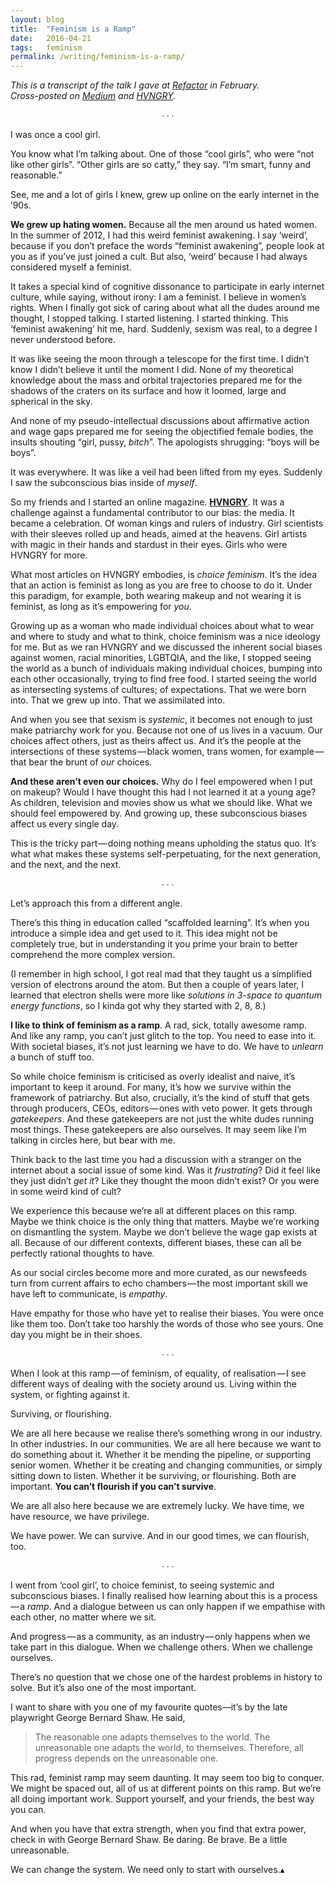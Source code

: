 ```yaml
---
layout: blog
title:  "Feminism is a Ramp"
date:   2016-04-21
tags:   feminism
permalink: /writing/feminism-is-a-ramp/
---
```


*This is a transcript of the talk I gave at [Refactor](http://refactor.org.nz/) in February. <br/> Cross-posted on [Medium](https://medium.com/hvngry-magazine/feminism-is-a-ramp-96796a63c5c7) and [HVNGRY](http://hvngrymag.com/2016/04/21/feminism-is-a-ramp/).*

<p style="text-align: center;">&#8729; &#8729; &#8729;</p>

I was once a cool girl.

You know what I’m talking about. One of those “cool girls”, who were “not like other girls”. “Other girls are so catty,” they say. “I’m smart, funny and reasonable.”

See, me and a lot of girls I knew, grew up online on the early internet in the ’90s.

**We grew up hating women.** Because all the men around us hated women.
In the summer of 2012, I had this weird feminist awakening. I say ‘weird’, because if you don’t preface the words “feminist awakening”, people look at you as if you’ve just joined a cult. But also, ‘weird’ because I had always considered myself a feminist.

It takes a special kind of cognitive dissonance to participate in early internet culture, while saying, without irony: I am a feminist. I believe in women’s rights. When I finally got sick of caring about what all the dudes around me thought, I stopped talking. I started listening. I started thinking. This ‘feminist awakening’ hit me, hard. Suddenly, sexism was real, to a degree I never understood before.

It was like seeing the moon through a telescope for the first time. I didn’t know I didn’t believe it until the moment I did. None of my theoretical knowledge about the mass and orbital trajectories prepared me for the shadows of the craters on its surface and how it loomed, large and spherical in the sky.

And none of my pseudo-intellectual discussions about affirmative action and wage gaps prepared me for seeing the objectified female bodies, the insults shouting “girl, pussy, *bitch*”. The apologists shrugging: “boys will be boys”.

It was everywhere. It was like a veil had been lifted from my eyes. Suddenly I saw the subconscious bias inside of *myself*.

So my friends and I started an online magazine. **[HVNGRY](http://hvngry.com)**. It was a challenge against a fundamental contributor to our bias: the media. It became a celebration. Of woman kings and rulers of industry. Girl scientists with their sleeves rolled up and heads, aimed at the heavens. Girl artists with magic in their hands and stardust in their eyes. Girls who were HVNGRY for more.

What most articles on HVNGRY embodies, is *choice feminism*. It’s the idea that an action is feminist as long as you are free to choose to do it. Under this paradigm, for example, both wearing makeup and not wearing it is feminist, as long as it’s empowering for *you*.

Growing up as a woman who made individual choices about what to wear and where to study and what to think, choice feminism was a nice ideology for me. But as we ran HVNGRY and we discussed the inherent social biases against women, racial minorities, LGBTQIA, and the like, I stopped seeing the world as a bunch of individuals making individual choices, bumping into each other occasionally, trying to find free food. I started seeing the world as intersecting systems of cultures; of expectations. That we were born into. That we grew up into. That we assimilated into.

And when you see that sexism is *systemic*, it becomes not enough to just make patriarchy work for you. Because not one of us lives in a vacuum. Our choices affect others, just as theirs affect us. And it’s the people at the intersections of these systems — black women, trans women, for example — that bear the brunt of *our* choices.

**And these aren’t even our choices.** Why do I feel empowered when I put on makeup? Would I have thought this had I not learned it at a young age? As children, television and movies show us what we should like. What we should feel empowered by. And growing up, these subconscious biases affect us every single day.

This is the tricky part — doing nothing means upholding the status quo. It’s what what makes these systems self-perpetuating, for the next generation, and the next, and the next.

<p style="text-align: center;">&#8729; &#8729; &#8729;</p>

Let’s approach this from a different angle.

There’s this thing in education called “scaffolded learning”. It’s when you introduce a simple idea and get used to it. This idea might not be completely true, but in understanding it you prime your brain to better comprehend the more complex version.

(I remember in high school, I got real mad that they taught us a simplified version of electrons around the atom. But then a couple of years later, I learned that electron shells were more like *solutions in 3-space to quantum energy functions*, so I kinda got why they started with 2, 8, 8.)

**I like to think of feminism as a ramp**. A rad, sick, totally awesome ramp. And like any ramp, you can’t just glitch to the top. You need to ease into it. With societal biases, it’s not just learning we have to do. We have to *unlearn* a bunch of stuff too.

So while choice feminism is criticised as overly idealist and naive, it’s important to keep it around. For many, it’s how we survive within the framework of patriarchy. But also, crucially, it’s the kind of stuff that gets through producers, CEOs, editors — ones with veto power. It gets through *gatekeepers*. And these gatekeepers are not just the white dudes running most things. These gatekeepers are also ourselves.
It may seem like I’m talking in circles here, but bear with me.

Think back to the last time you had a discussion with a stranger on the internet about a social issue of some kind. Was it *frustrating*? Did it feel like they just didn’t *get it*? Like they thought the moon didn’t exist? Or you were in some weird kind of cult?

We experience this because we’re all at different places on this ramp. Maybe we think choice is the only thing that matters. Maybe we’re working on dismantling the system. Maybe we don’t believe the wage gap exists at all. Because of our different contexts, different biases, these can all be perfectly rational thoughts to have.

As our social circles become more and more curated, as our newsfeeds turn from current affairs to echo chambers — the most important skill we have left to communicate, is *empathy*.

Have empathy for those who have yet to realise their biases. You were once like them too. Don’t take too harshly the words of those who see yours. One day you might be in their shoes.

<p style="text-align: center;">&#8729; &#8729; &#8729;</p>

When I look at this ramp — of feminism, of equality, of realisation — I see different ways of dealing with the society around us. Living within the system, or fighting against it.

Surviving, or flourishing.

We are all here because we realise there’s something wrong in our industry. In other industries. In our communities. We are all here because we want to do something about it. Whether it be mending the pipeline, or supporting senior women. Whether it be creating and changing communities, or simply sitting down to listen. Whether it be surviving, or flourishing. Both are important. **You can’t flourish if you can’t survive**.

We are all also here because we are extremely lucky. We have time, we have resource, we have privilege.

We have power. We can survive. And in our good times, we can flourish, too.

<p style="text-align: center;">&#8729; &#8729; &#8729;</p>

I went from ‘cool girl’, to choice feminist, to seeing systemic and subconscious biases. I finally realised how learning about this is a process — a *ramp*. And a dialogue between us can only happen if we empathise with each other, no matter where we sit.

And progress — as a community, as an industry — only happens when we take part in this dialogue. When we challenge others. When we challenge ourselves.

There’s no question that we chose one of the hardest problems in history to solve. But it’s also one of the most important.

I want to share with you one of my favourite quotes—it’s by the late playwright George Bernard Shaw. He said,

> The reasonable one adapts themselves to the world. The unreasonable one adapts the world, to themselves.
> Therefore, all progress depends on the unreasonable one.

This rad, feminist ramp may seem daunting. It may seem too big to conquer. We might be spaced out, all of us at different points on this ramp. But we’re all doing important work. Support yourself, and your friends, the best way you can.

And when you have that extra strength, when you find that extra power, check in with George Bernard Shaw. Be daring. Be brave. Be a little unreasonable.

We can change the system. We need only to start with ourselves.▴